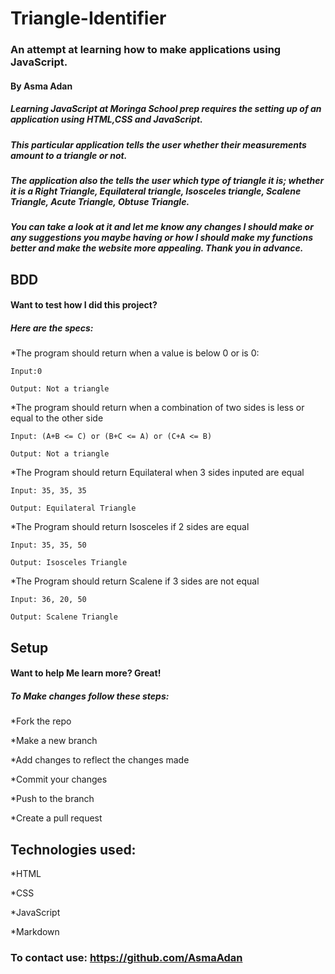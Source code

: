 # Triangle-Identifier
### An attempt at learning how to make applications using JavaScript.
#### By Asma Adan
##### Learning JavaScript at Moringa School prep requires the setting up of an application using HTML,CSS and JavaScript.
##### This particular  application tells the user whether their measurements amount to a triangle or not.
##### The application also the tells the user which type of triangle it is; whether it is a Right Triangle, Equilateral triangle, Isosceles triangle, Scalene Triangle, Acute Triangle, Obtuse Triangle.  
##### You can take a look at it and let me know any changes I should make or any suggestions you maybe having or how I should make my functions better and make the website more appealing. Thank you in advance.
## BDD
#### Want to test how I did this project?
##### Here are the specs:

*The program should return when a value is below 0 or is 0:

    Input:0

    Output: Not a triangle

*The program should return when a combination of two sides is less or equal to the other side

    Input: (A+B <= C) or (B+C <= A) or (C+A <= B)

    Output: Not a triangle

*The Program should return Equilateral when 3 sides inputed are equal

    Input: 35, 35, 35

    Output: Equilateral Triangle

*The Program should return Isosceles if 2 sides are equal

    Input: 35, 35, 50

    Output: Isosceles Triangle

*The Program should return Scalene if 3 sides are not equal

    Input: 36, 20, 50

    Output: Scalene Triangle

## Setup
#### Want to help Me learn more? Great!
##### To Make changes follow these steps:
*Fork the repo

*Make a new branch

*Add changes to reflect the changes made

*Commit your changes

*Push to the branch

*Create a pull request

## Technologies used:

*HTML

*CSS

*JavaScript

*Markdown

### To contact use: https://github.com/AsmaAdan
